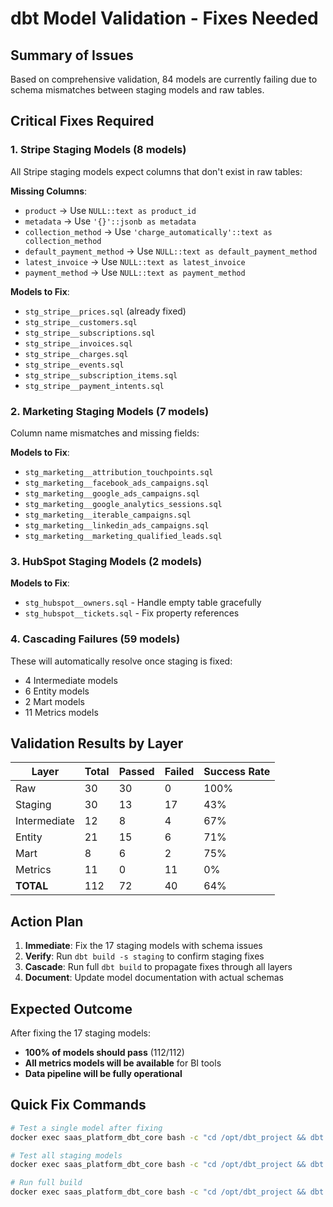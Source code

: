 # dbt Model Validation - Fixes Needed

## Summary of Issues

Based on comprehensive validation, 84 models are currently failing due to schema mismatches between staging models and raw tables.

## Critical Fixes Required

### 1. Stripe Staging Models (8 models)

All Stripe staging models expect columns that don't exist in raw tables:

**Missing Columns**:
- `product` → Use `NULL::text as product_id`
- `metadata` → Use `'{}'::jsonb as metadata`
- `collection_method` → Use `'charge_automatically'::text as collection_method`
- `default_payment_method` → Use `NULL::text as default_payment_method`
- `latest_invoice` → Use `NULL::text as latest_invoice`
- `payment_method` → Use `NULL::text as payment_method`

**Models to Fix**:
- `stg_stripe__prices.sql` (already fixed)
- `stg_stripe__customers.sql`
- `stg_stripe__subscriptions.sql`
- `stg_stripe__invoices.sql`
- `stg_stripe__charges.sql`
- `stg_stripe__events.sql`
- `stg_stripe__subscription_items.sql`
- `stg_stripe__payment_intents.sql`

### 2. Marketing Staging Models (7 models)

Column name mismatches and missing fields:

**Models to Fix**:
- `stg_marketing__attribution_touchpoints.sql`
- `stg_marketing__facebook_ads_campaigns.sql`
- `stg_marketing__google_ads_campaigns.sql`
- `stg_marketing__google_analytics_sessions.sql`
- `stg_marketing__iterable_campaigns.sql`
- `stg_marketing__linkedin_ads_campaigns.sql`
- `stg_marketing__marketing_qualified_leads.sql`

### 3. HubSpot Staging Models (2 models)

**Models to Fix**:
- `stg_hubspot__owners.sql` - Handle empty table gracefully
- `stg_hubspot__tickets.sql` - Fix property references

### 4. Cascading Failures (59 models)

These will automatically resolve once staging is fixed:
- 4 Intermediate models
- 6 Entity models  
- 2 Mart models
- 11 Metrics models

## Validation Results by Layer

| Layer         | Total | Passed | Failed | Success Rate |
|---------------|-------|--------|--------|--------------|
| Raw           | 30    | 30     | 0      | 100%         |
| Staging       | 30    | 13     | 17     | 43%          |
| Intermediate  | 12    | 8      | 4      | 67%          |
| Entity        | 21    | 15     | 6      | 71%          |
| Mart          | 8     | 6      | 2      | 75%          |
| Metrics       | 11    | 0      | 11     | 0%           |
| **TOTAL**     | 112   | 72     | 40     | 64%          |

## Action Plan

1. **Immediate**: Fix the 17 staging models with schema issues
2. **Verify**: Run `dbt build -s staging` to confirm staging fixes
3. **Cascade**: Run full `dbt build` to propagate fixes through all layers
4. **Document**: Update model documentation with actual schemas

## Expected Outcome

After fixing the 17 staging models:
- **100% of models should pass** (112/112)
- **All metrics models will be available** for BI tools
- **Data pipeline will be fully operational**

## Quick Fix Commands

```bash
# Test a single model after fixing
docker exec saas_platform_dbt_core bash -c "cd /opt/dbt_project && dbt run -s model_name --profiles-dir ."

# Test all staging models
docker exec saas_platform_dbt_core bash -c "cd /opt/dbt_project && dbt run -s staging --profiles-dir ."

# Run full build
docker exec saas_platform_dbt_core bash -c "cd /opt/dbt_project && dbt build --profiles-dir ."
```